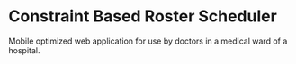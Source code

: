 # Constraint Based Roster Scheduler

Mobile optimized web application for use by doctors in a medical ward of a hospital.

